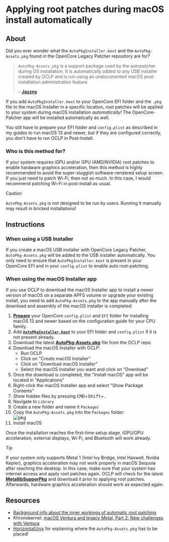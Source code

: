 # Applying root patches during macOS install automatically 

## About

Did you ever wonder what the `AutoPkgInstaller.kext` and the `AutoPkg-Assets.pkg` found in the OpenCore Legacy Patcher repository are for?

> `AutoPkg-Assets.pkg` is a support package used by the autopatcher during OS installation. It is automatically added to any USB installer created by OCLP and is run using an *undocumented* macOS post-installation administration feature.
> 
> – [**Jazzny**](https://forums.macrumors.com/threads/macos-12-monterey-on-unsupported-macs-thread.2299557/page-283?post=31315624#post-31315624)

If you add `AutoPkgInstaller.kext` to your OpenCore EFI folder and the `.pkg` file to the macOS Installer in a specific location, root patches will be applied to your system during macOS installation *automatically!* The OpenCore-Patcher app will be installed automatically as well.

You still have to prepare your EFI folder and `config.plist` as described in my guides to run macOS 13 and newer, but if they are configured correctly, you don't have to run OCLP in Post-Install.

### Who is this method for?

If your system requires iGPU and/or GPU (AMD/NVIDIA) root patches to enable hardware graphics acceleration, then this method is highly recommended to avoid the super-sluggish software-rendered setup screen. If you just need to patch Wi-Fi, then not so much. In this case, I would recommend patching Wi-Fi in post-install as usual.

> [!CAUTION]
> 
> `AutoPkg-Assets.pkg` is not designed to be run by users. Running it manually may result in bricked installations!

## Instructions

### When using a USB Installer
If you create a macOS USB installer with OpenCore Legacy Patcher, `AutoPkg-Assets.pkg` will be added to the USB installer automatically. You only need to ensure that `AutoPkgInstaller.kext` is present in your OpenCore EFI and in your `config.plist` to enable auto root-patching.

### When using the macOS Installer app
If you use OCLP to download the macOS Installer app to install a newer version of macOS on a separate APFS volume or upgrade your existing install, you need to add `AutoPkg-Assets.pkg` to the app manually after the download and assembly of the macOS installer is completed:

1. [**Prepare**](https://github.com/5T33Z0/OC-Little-Translated/tree/main/14_OCLP_Wintel#configuration-guides) your OpenCore `config.plist` and `EFI` folder for installing macOS 13 and newer based on the configuration guide for your CPU family.
2. Add [**`AutoPkgInstaller.kext`**](https://github.com/dortania/OpenCore-Legacy-Patcher/tree/main/payloads/Kexts/Acidanthera) to your EFI folder and `config.plist` if it is not present already.
3. Download the latest [**AutoPkg-Assets.pkg**](https://github.com/dortania/OpenCore-Legacy-Patcher/releases) file from the OCLP repo.
4. Download the macOS Installer with OCLP:
   - Run OCLP
   - Click on "Create macOS Installer"
   - Click on "Download macOS Installer" 
   - Select the macOS Installer you want and click on "Download"
5. Once the download is completed, the "Install macOS" app will be located in "Applications"
6. Right-click the macOS Installer app and select "Show Package Contents"
7. Show hidden files by pressing <kbd>CMD</kbd>+<kbd>Shift</kbd>+<kbd>.</kbd>
8. Navigate to `Library`
9. Create a new folder and name it `Packages`
10. Copy the `AutoPkg-Assets.pkg` into the `Packages` folder:<br>![pkg](https://github.com/user-attachments/assets/fa8ceb1d-2faa-42cb-9695-c2b23314fde0)
11. Install macOS

Once the installation reaches the first-time setup stage, iGPU/GPU acceleration, external displays, Wi-Fi, and Bluetooth will work already.

> [!TIP]
>
> If your system only supports Metal 1 (Intel Ivy Bridge, Intel Haswell, Nvidia Kepler), graphics acceleration may not work properly in macOS Sequoia after reaching the desktop. In this case, make sure that your system has internet access and apply root patches again. OCLP will check for the latest [**MetallibSupporPkg**](https://github.com/dortania/MetallibSupportPkg) and download it prior to applying root patches. Afterwards, hardware graphics acceleration should work as expected again.

## Resources
- [Background info about the inner workings of automatic root patching](https://github.com/dortania/OpenCore-Legacy-Patcher/pull/986)
- Khronokernel: [macOS Ventura and legacy Metal, Part 2: New challenges with Ventura](https://khronokernel.com/macos/2022/11/01/LEGACY-METAL-PART-2.html)
- [HorizontalUnix](https://github.com/HorizonUnix/PatchSonomaWiFiOnTheFly) for explaining where the `AutoPkg-Assets.pkg` has to be placed!
